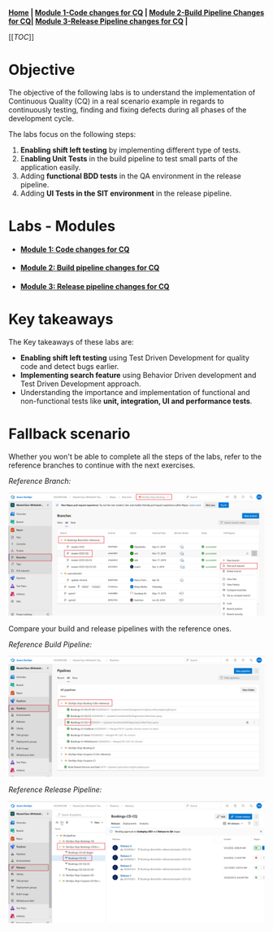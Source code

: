 ﻿**[Home](../Labs.md) | [Module 1-Code changes for CQ](../CQ-Bookings-App-Net/Module-1-Code-Changes-CQ\(.Net\)) | [Module 2-Build Pipeline Changes for CQ](/4-Continuous-Quality/Labs/CQ-Bookings-App-Net/Module-2-Build-Pipeline-Changes-CQ\(.Net\))| [Module 3-Release Pipeline changes for CQ](/4-Continuous-Quality/Labs/CQ-Bookings-App-Net/Module-3-Release-Pipeline-Changes-CQ\(.Net\))  |**

[[_TOC_]]

# Objective
The objective of the following labs is to understand the  implementation of Continuous Quality (CQ) in a real scenario example in regards to continuously testing, finding and fixing defects during all phases of the development cycle. 

The labs focus on the following steps: 
1. **Enabling shift left testing** by implementing different type of tests. 
2. E**nabling Unit Tests** in the build pipeline to test small parts of the application easily. 
3. Adding **functional BDD tests** in the QA environment in the release pipeline. 
4. Adding **UI Tests in the SIT environment** in the release pipeline.
	
# Labs - Modules
- #### [Module 1: Code changes for CQ](/4-Continuous-Quality/Labs/CQ-Bookings-App-Net/Module-1-Code-Changes-CQ\(.Net\))
- #### [Module 2: Build pipeline changes for CQ](/4-Continuous-Quality/Labs/CQ-Bookings-App-Net/Module-2-Build-Pipeline-Changes-CQ\(.Net\))
- #### [Module 3: Release pipeline changes for CQ](/4-Continuous-Quality/Labs/CQ-Bookings-App-Net/Module-3-Release-Pipeline-Changes-CQ\(.Net\))

# Key takeaways
The Key takeaways of these labs are: 
- **Enabling shift left testing** using Test Driven Development for quality code and detect bugs earlier.
- **Implementing search feature** using Behavior Driven development and Test Driven Development approach.
- Understanding the importance and implementation of functional and non-functional tests like **unit, integration, UI and performance tests**.

# Fallback scenario
Whether you won't be able to complete all the steps of the labs, refer to the reference branches to continue with the next exercises.

*Reference Branch:*

![Boooking-CQ Fallback Branches](../.Images/Bookings/Booking-CQ-AzureDevops-Fallback-ReferenceBranch.png)

Compare your build and release pipelines with the reference ones.

*Reference Build Pipeline:*

![Boooking-CQ Fallback Build Pipeline](../.Images/Bookings/Booking-CQ-AzureDevops-Fallback-ReferenceBuild-Pipeline.png)

*Reference Release Pipeline:*

![Boooking-CQ Fallback Release Pipeline](../.Images/Bookings/Booking-CQ-AzureDevops-Fallback-ReferenceRelease-Pipeline.png)
